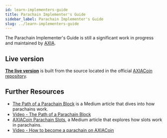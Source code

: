 ```yaml
---
id: learn-implementers-guide
title: Parachain Implementer's Guide
sidebar_label: Parachain Implementer's Guide
slug: ../learn-implementers-guide
---
```


The Parachain Implementer's Guide is still a significant work in progress and maintained by
[AXIA](../general/glossary.md##axia-technologies).

## Live version

[**The live version**](https://w3f.github.io/parachain-implementers-guide/) is built from the source
located in the official
[AXIACoin repository](https://github.com/axia-tech/axiasolar/tree/master/roadmap/implementers-guide).

## Further Resources

- [The Path of a Parachain Block](https://medium.com/axiacoin.network/the-path-of-a-parachain-block-47d05765d7a)
  is a Medium article that dives into how parachains work.
- [Video - The Path of a Parachain Block](https://www.crowdcast.io/e/axiasolar-path-of-a-parachain-block?utm_source=profile&utm_medium=profile_web&utm_campaign=profile)
- [AXIACoin Parachain Slots](https://axiacoin.network/axiasolar-parachain-slots/), a Medium article
  that explores how slots work in parachains.
- [Video - How to become a parachain on AXIACoin](https://www.youtube.com/watch?v=fYc1yolanoE)
